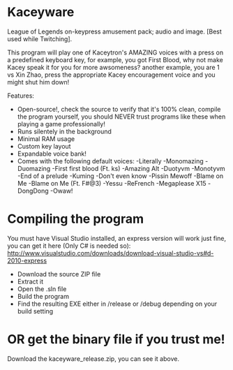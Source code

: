 Kaceyware
=========

League of Legends on-keypress amusement pack; audio and image. [Best used while Twitching].

This program will play one of Kaceytron's AMAZING voices with a press on a predefined keyboard key,
for example, you got First Blood, why not make Kacey speak it for you for more awsomeness?
another example, you are 1 vs Xin Zhao, press the appropriate Kacey encouragement voice and you might shut him down!

Features:
* Open-source!, check the source to verify that it's 100% clean, compile the program yourself, you should NEVER trust programs like these when playing a game professionally!
* Runs silentely in the background
* Minimal RAM usage
* Custom key layout
* Expandable voice bank!
* Comes with the following default voices:
    -Literally
    -Monomazing
    -Duomazing
    -First first blood (Ft. ks)
    -Amazing Alt
    -Duotyvm
    -Monotyvm
    -End of a prelude
    -Kuming
    -Don't even know
    -Pissin Mewoff
    -Blame on Me
    -Blame on Me (Ft. F#@3)
    -Yessu
    -ReFrench
    -Megaplease X15
    -DongDong
    -Owaw!

Compiling the program
=====================

You must have Visual Studio installed, an express version will work just fine,
you can get it here (Only C# is needed so):
http://www.visualstudio.com/downloads/download-visual-studio-vs#d-2010-express

- Download the source ZIP file
- Extract it
- Open the .sln file
- Build the program
- Find the resulting EXE either in /release or /debug depending on your build setting

OR get the binary file if you trust me!
=======================================

Download the kaceyware_release.zip, you can see it above.
